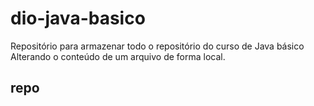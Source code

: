 # dio-java-basico
Repositório para armazenar todo o repositório do curso de Java básico
Alterando o conteúdo de um arquivo de forma local. 
## repo
